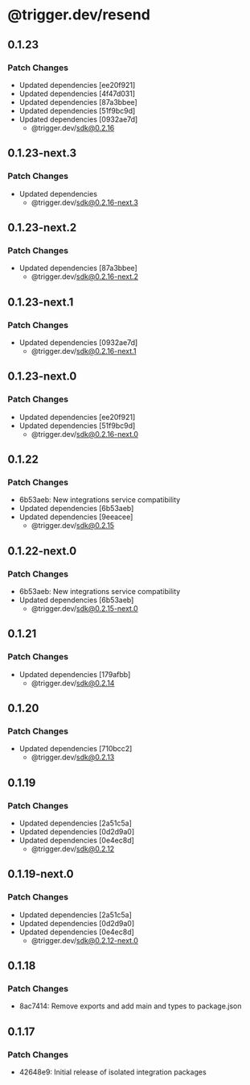 # @trigger.dev/resend

## 0.1.23

### Patch Changes

- Updated dependencies [ee20f921]
- Updated dependencies [4f47d031]
- Updated dependencies [87a3bbee]
- Updated dependencies [51f9bc9d]
- Updated dependencies [0932ae7d]
  - @trigger.dev/sdk@0.2.16

## 0.1.23-next.3

### Patch Changes

- Updated dependencies
  - @trigger.dev/sdk@0.2.16-next.3

## 0.1.23-next.2

### Patch Changes

- Updated dependencies [87a3bbee]
  - @trigger.dev/sdk@0.2.16-next.2

## 0.1.23-next.1

### Patch Changes

- Updated dependencies [0932ae7d]
  - @trigger.dev/sdk@0.2.16-next.1

## 0.1.23-next.0

### Patch Changes

- Updated dependencies [ee20f921]
- Updated dependencies [51f9bc9d]
  - @trigger.dev/sdk@0.2.16-next.0

## 0.1.22

### Patch Changes

- 6b53aeb: New integrations service compatibility
- Updated dependencies [6b53aeb]
- Updated dependencies [9eeacee]
  - @trigger.dev/sdk@0.2.15

## 0.1.22-next.0

### Patch Changes

- 6b53aeb: New integrations service compatibility
- Updated dependencies [6b53aeb]
  - @trigger.dev/sdk@0.2.15-next.0

## 0.1.21

### Patch Changes

- Updated dependencies [179afbb]
  - @trigger.dev/sdk@0.2.14

## 0.1.20

### Patch Changes

- Updated dependencies [710bcc2]
  - @trigger.dev/sdk@0.2.13

## 0.1.19

### Patch Changes

- Updated dependencies [2a51c5a]
- Updated dependencies [0d2d9a0]
- Updated dependencies [0e4ec8d]
  - @trigger.dev/sdk@0.2.12

## 0.1.19-next.0

### Patch Changes

- Updated dependencies [2a51c5a]
- Updated dependencies [0d2d9a0]
- Updated dependencies [0e4ec8d]
  - @trigger.dev/sdk@0.2.12-next.0

## 0.1.18

### Patch Changes

- 8ac7414: Remove exports and add main and types to package.json

## 0.1.17

### Patch Changes

- 42648e9: Initial release of isolated integration packages
